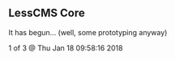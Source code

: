 LessCMS Core
------------

It has begun... (well, some prototyping anyway)

1 of 3 @ Thu Jan 18 09:58:16 2018
